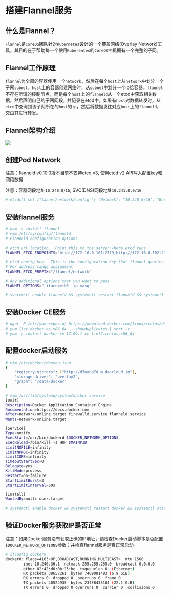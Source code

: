 # 搭建Flannel服务

## 什么是Flannel？
`Flannel`是`CoreOS`团队针对`Kubernetes`设计的一个覆盖网络(Overlay Network)工具，其目的在于帮助每一个使用`Kuberentes`的`CoreOS`主机拥有一个完整的子网。

## Flannel工作原理
`flannel`为全部的容器使用一个`network`，然后在每个`host`上从`network`中划分一个子网`subnet`。`host`上的容器创建网络时，从`subnet`中划分一个ip给容器。`flannel`不存在所谓的控制节点，而是每个`host`上的`flanneld`从一个etcd中获取相关数据，然后声明自己的子网网段，并记录在etcd中。如果有`host`对数据转发时，从`etcd`中查询到该子网所在的`host`的`ip`，然后将数据发往对应`host`上的`flanneld`，交由其进行转发。

## Flannel架构介绍

![](https://github.com/coreos/flannel/blob/master/packet-01.png)

## 创建Pod Network

注意：flanneld v0.10.0版本目前不支持etcd v3, 使用etcd v2 API写入配置key和网段数据

注意：容器网段地址`10.240.0/16`, SVC(DNS)网段地址`10.241.0.0/16`

``` bash
# etcdctl set /flannel/network/config '{ "Network": "10.240.0/16", "Backend": { "Type": "host-gw" } }'
```

## 安装flannel服务

``` bash
# yum -y install flannel
# vim /etc/sysconfig/flanneld
# Flanneld configuration options  
 
# etcd url location.  Point this to the server where etcd runs
FLANNEL_ETCD_ENDPOINTS="http://172.16.0.101:2379,http://172.16.0.102:2379,http://172.16.0.103:2379"
 
# etcd config key.  This is the configuration key that flannel queries
# For address range assignment
FLANNEL_ETCD_PREFIX="/flannel/network"
 
# Any additional options that you want to pass
FLANNEL_OPTIONS="-iface=eth0 -ip-masq"

# systemctl enable flanneld && systemctl restart flanneld && systemctl status flanneld
```

## 安装Docker CE服务
``` bash
# wget -P /etc/yum.repos.d/ https://download.docker.com/linux/centos/docker-ce.repo
# yum list docker-ce.x86_64  --showduplicates | sort -r
# yum -y install docker-ce-17.09.1.ce-1.el7.centos.x86_64
```
## 配置docker启动服务

``` bash
# vim /etc/docker/daemon.json
{
    "registry-mirrors": ["http://d7eabb7d.m.daocloud.io"],
    "storage-driver": "overlay2",
    "graph": "/data/docker"
}

# vim /usr/lib/systemd/system/docker.service
[Unit]
Description=Docker Application Container Engine
Documentation=https://docs.docker.com
After=network-online.target firewalld.service flanneld.service
Wants=network-online.target

[Service]
Type=notify
ExecStart=/usr/bin/dockerd $DOCKER_NETWORK_OPTIONS
ExecReload=/bin/kill -s HUP $MAINPID
LimitNOFILE=infinity
LimitNPROC=infinity
LimitCORE=infinity
TimeoutStartSec=0
Delegate=yes
KillMode=process
Restart=on-failure
StartLimitBurst=3
StartLimitInterval=60s

[Install]
WantedBy=multi-user.target

# systemctl enable docker && systemctl restart docker && systemctl status docker
```
## 验证Docker服务获取IP是否正常

注意：如果Docker服务没有获取正确的IP地址，请检查Docker启动脚本是否配置`$DOCKER_NETWORK_OPTIONS`参数；并检查flannel服务是否正常启动。

``` bash
# ifconfig docker0
docker0: flags=4163<UP,BROADCAST,RUNNING,MULTICAST>  mtu 1500
        inet 10.240.36.1  netmask 255.255.255.0  broadcast 0.0.0.0
        ether 02:42:d0:0b:23:be  txqueuelen 0  (Ethernet)
        RX packets 39657261  bytes 7409081483 (6.9 GiB)
        RX errors 0  dropped 0  overruns 0  frame 0
        TX packets 40524935  bytes 23758435104 (22.1 GiB)
        TX errors 0  dropped 0 overruns 0  carrier 0  collisions 0
```
